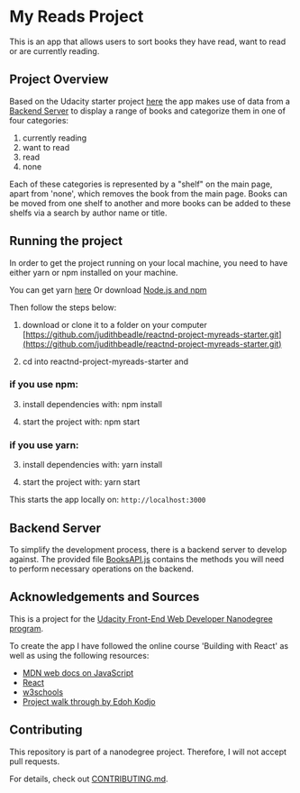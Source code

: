 # My Reads Project

This is an app that allows users to sort books they have read, want to read or are currently reading.


## Project Overview

Based on the Udacity starter project [here](https://github.com/udacity/reactnd-project-myreads-starter) the app makes use of data from a [Backend Server](#backend-server) to display a range of books and categorize them in one of four categories:

1. currently reading
2. want to read
3. read
4. none

Each of these categories is represented by a "shelf" on the main page, apart from 'none', which removes the book from the main page.
Books can be moved from one shelf to another and more books can be added to these shelfs via a search by author name or title.


## Running the project

In order to get the project running on your local machine, you need to have either yarn or npm installed on your machine.

You can get yarn [here](https://yarnpkg.com/en/docs/install#mac-stable)
Or download [Node.js and npm](https://nodejs.org/en/)


Then follow the steps below:

1. download or clone it to a folder on your computer [https://github.com/judithbeadle/reactnd-project-myreads-starter.git](https://github.com/judithbeadle/reactnd-project-myreads-starter.git)

2. cd into reactnd-project-myreads-starter and

### if you use npm:

3. install dependencies with: npm install

4. start the project with: npm start

### if you use yarn:

3. install dependencies with: yarn install

4. start the project with: yarn start

This starts the app locally on: `http://localhost:3000`


## Backend Server

To simplify the development process, there is a backend server to develop against. The provided file [BooksAPI.js](https://github.com/judithbeadle/reactnd-project-myreads-starter/blob/master/src/BooksAPI.js) contains the methods you will need to perform necessary operations on the backend.


## Acknowledgements and Sources

This is a project for the [Udacity Front-End Web Developer Nanodegree program](https://eu.udacity.com/course/front-end-web-developer-nanodegree--nd001).

To create the app I have followed the online course 'Building with React' as well as using the following resources:

* [MDN web docs on JavaScript](https://developer.mozilla.org/en-US/docs/Web/JavaScript)
* [React](https://reactjs.org/)
* [w3schools](https://www.w3schools.com/js/default.asp)
* [Project walk through by Edoh Kodjo](https://www.youtube.com/watch?v=PF8fCAKR0-I)




## Contributing

This repository is part of a nanodegree project. Therefore, I will not accept pull requests.

For details, check out [CONTRIBUTING.md](CONTRIBUTING.md).

